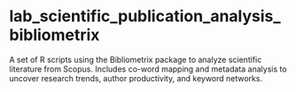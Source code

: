 # lab_scientific_publication_analysis_bibliometrix
A set of R scripts using the Bibliometrix package to analyze scientific literature from Scopus. Includes co-word mapping and metadata analysis to uncover research trends, author productivity, and keyword networks.
